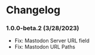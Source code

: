 Changelog
=========

### 1.0.0-beta.2 (3/28/2023)
- Fix: Mastodon Server URL field
- Fix: Mastodon URL Paths
